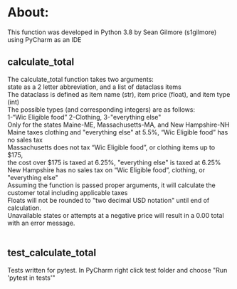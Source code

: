 # About:
This function was developed in Python 3.8 by Sean Gilmore (s1gilmore) using PyCharm as an IDE

## calculate_total
The calculate_total function takes two arguments:<br>
state as a 2 letter abbreviation, and a list of dataclass items<br>
The dataclass is defined as item name (str), item price (float), and item type (int)<br>
The possible types (and corresponding integers) are as follows:<br>
1-“Wic Eligible food” 2-Clothing, 3-"everything else"<br>
Only for the states Maine-ME, Massachusetts-MA, and New Hampshire-NH<br>
Maine taxes clothing and "everything else" at 5.5%, “Wic Eligible food” has no sales tax<br>
Massachusetts does not tax “Wic Eligible food”, or clothing items up to $175,<br>
the cost over $175 is taxed at 6.25%, "everything else" is taxed at 6.25%<br>
New Hampshire has no sales tax on “Wic Eligible food”, clothing, or "everything else"<br>
Assuming the function is passed proper arguments, it will calculate the customer total including applicable taxes<br>
Floats will not be rounded to "two decimal USD notation" until end of calculation.<br>
Unavailable states or attempts at a negative price will result in a 0.00 total with an error message.<br>
<br>
## test_calculate_total
Tests written for pytest. In PyCharm right click test folder and choose "Run 'pytest in tests'"
